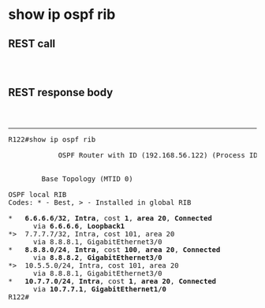 # show ip ospf rib

## REST call

```



```

## REST response body

```
 


```


---

<pre>
R122#show ip ospf rib

            OSPF Router with ID (192.168.56.122) (Process ID 100)


		Base Topology (MTID 0)

OSPF local RIB
Codes: * - Best, > - Installed in global RIB

*   <b>6.6.6.6/32</b>, <b>Intra</b>, cost <b>1</b>, <b>area 20</b>, <b>Connected</b>
      via <b>6.6.6.6</b>, <b>Loopback1</b>
*>  7.7.7.7/32, Intra, cost 101, area 20
      via 8.8.8.1, GigabitEthernet3/0
*   <b>8.8.8.0/24</b>, <b>Intra</b>, cost <b>100</b>, <b>area 20</b>, <b>Connected</b>
      via <b>8.8.8.2</b>, <b>GigabitEthernet3/0</b>
*>  10.5.5.0/24, Intra, cost 101, area 20
      via 8.8.8.1, GigabitEthernet3/0
*   <b>10.7.7.0/24</b>, <b>Intra</b>, cost <b>1</b>, <b>area 20</b>, <b>Connected</b>
      via <b>10.7.7.1</b>, <b>GigabitEthernet1/0</b>
R122#
</pre>



